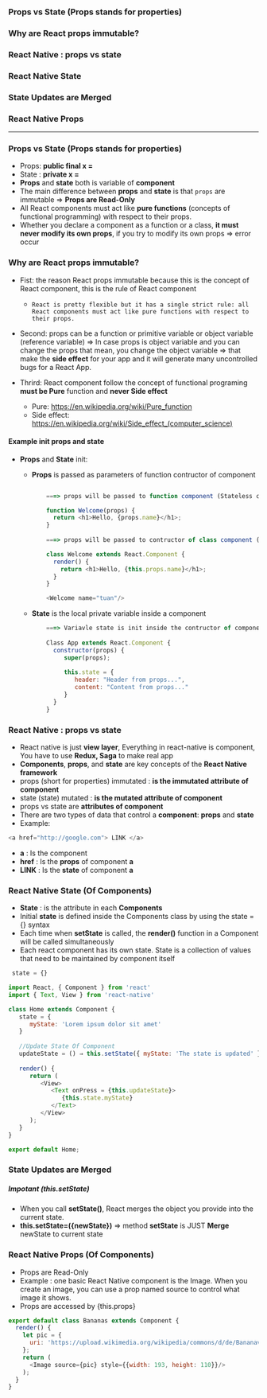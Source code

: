 ### Props vs State (Props stands for properties)
### Why are React props immutable?
### React Native : props vs state
### React Native State
### State Updates are Merged
### React Native Props
----------------------------------------------------------------------

### Props vs State (Props stands for properties)

* Props: **public final x =**
* State : **private x =**
* **Props** and **state** both is variable of **component**
* The main difference between **props** and **state** is that `props` are immutable => **Props are Read-Only**
* All React components must act like **pure functions** (concepts of functional programming) with respect to their props.
* Whether you declare a component as a function or a class, **it must never modify its own props**, if you try to modify its own props => error occur

### Why are React props immutable?

* Fist: the reason React props immutable because this is the concept of React component, this is the rule of React component
  * `React is pretty flexible but it has a single strict rule: all React components must act like pure functions with respect to their props.`

* Second: props can be a function or primitive variable or object variable (reference variable) => In case props is object variable and you can change the props that mean, you change the object variable => that make the **side effect** for your app and it will generate many uncontrolled bugs for a React App.

* Thrird: React component follow the concept of functional programing **must be Pure** function and **never Side effect**
    * Pure: https://en.wikipedia.org/wiki/Pure_function
    * Side effect: https://en.wikipedia.org/wiki/Side_effect_(computer_science)

#### Example init props and state

* **Props** and **State** init:
  * **Props** is passed as parameters of function contructor of component
    ```js        
    
        ===> props will be passed to function component (Stateless components)

        function Welcome(props) {
          return <h1>Hello, {props.name}</h1>;
        }
        
        ===> props will be passed to contructor of class component (Statefull components))

        class Welcome extends React.Component {
          render() {
            return <h1>Hello, {this.props.name}</h1>;
          }
        }

        <Welcome name="tuan"/>
    ```
  
  * **State** is the local private variable inside a component
    ```js
        ===> Variavle state is init inside the contructor of component
        
        Class App extends React.Component {
          constructor(props) {
             super(props);
             
             this.state = {
                header: "Header from props...",
                content: "Content from props..."
             }
          }
        }
    ```


### React Native : props vs state
* React native is just **view layer**, Everything in react-native is component, You have to use **Redux, Saga** to make real app
* **Components**, **props**, and **state** are key concepts of the **React Native framework**
* props (short for properties) immutated : **is the immutated attribute of component**
* state (state) mutated : **is the mutated attribute of component**
* props vs state are **attributes of component**
* There are two types of data that control a **component**: **props** and **state**
* Example:

```js
<a href="http://google.com"> LINK </a>
```

* **a** : Is the component
* **href** : Is the **props** of component **a**
* **LINK** : Is the **state** of component **a**

### React Native State (Of Components)

* **State** : is the attribute in each **Components**
* Initial **state** is defined inside the Components class by using the state = {} syntax
* Each time when **setState** is called, the **render()** function in a Component will be called simultaneously
* Each react component has its own state. State is a collection of values that need to be maintained by component itself

```js
 state = {}
```
```js
import React, { Component } from 'react'
import { Text, View } from 'react-native'

class Home extends Component {
   state = {
      myState: 'Lorem ipsum dolor sit amet'
   }
   
   //Update State Of Component
   updateState = () ⇒ this.setState({ myState: 'The state is updated' })
   
   render() {
      return (
         <View>
            <Text onPress = {this.updateState}>
               {this.state.myState}
            </Text>
         </View>
      );
   }
}

export default Home;
```
### State Updates are Merged
##### Impotant (this.setState)

* When you call **setState()**, React merges the object you provide into the current state.
* **this.setState=({newState})** => method **setState** is JUST **Merge** newState to current state

### React Native Props (Of Components)
* Props are Read-Only
* Example : one basic React Native component is the Image. When you create an image, you can use a prop named source to control what image it shows.
* Props are accessed by  {this.props}

```js
export default class Bananas extends Component {
  render() {
    let pic = {
      uri: 'https://upload.wikimedia.org/wikipedia/commons/d/de/Bananavarieties.jpg'
    };
    return (
      <Image source={pic} style={{width: 193, height: 110}}/>
    );
  }
}
```
